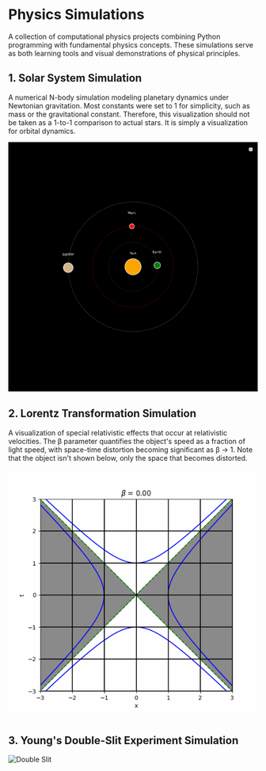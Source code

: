 
# Physics Simulations

A collection of computational physics projects combining Python programming with fundamental physics concepts. These simulations serve as both learning tools and visual demonstrations of physical principles.

## 1. Solar System Simulation
A numerical N-body simulation modeling planetary dynamics under Newtonian gravitation. Most constants were set to 1 for simplicity, such as mass or the gravitational constant. Therefore, this visualization should not be taken as a 1-to-1 comparison to actual stars. It is simply a visualization for orbital dynamics.

![Solar System](SolarSystemAnimation.gif)

## 2. Lorentz Transformation Simulation
A visualization of special relativistic effects that occur at relativistic velocities. The β parameter quantifies the object's speed as a fraction of light speed, with space-time distortion becoming significant as β → 1. Note that the object isn't shown below, only the space that becomes distorted. 

![lorentz transform](LorentzAnimation.gif)

## 3. Young's Double-Slit Experiment Simulation

![Double Slit](double_slit.gif)
